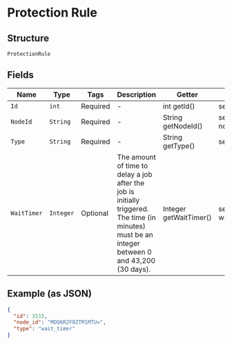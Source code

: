 
# Protection Rule

## Structure

`ProtectionRule`

## Fields

| Name | Type | Tags | Description | Getter | Setter |
|  --- | --- | --- | --- | --- | --- |
| `Id` | `int` | Required | - | int getId() | setId(int id) |
| `NodeId` | `String` | Required | - | String getNodeId() | setNodeId(String nodeId) |
| `Type` | `String` | Required | - | String getType() | setType(String type) |
| `WaitTimer` | `Integer` | Optional | The amount of time to delay a job after the job is initially triggered. The time (in minutes) must be an integer between 0 and 43,200 (30 days). | Integer getWaitTimer() | setWaitTimer(Integer waitTimer) |

## Example (as JSON)

```json
{
  "id": 3515,
  "node_id": "MDQ6R2F0ZTM1MTU=",
  "type": "wait_timer"
}
```

